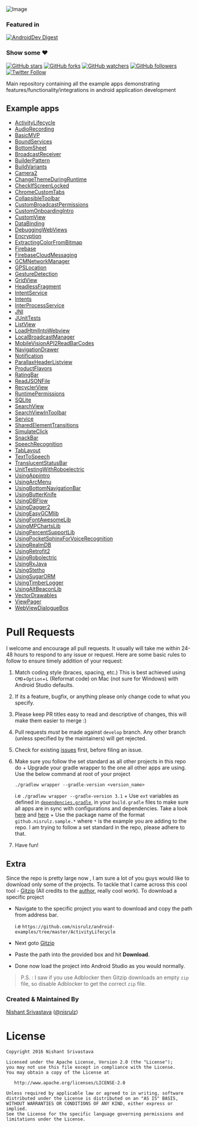 ![Image](https://github.com/nisrulz/android-examples/blob/master/img/github_banner.png)

### Featured in
[![AndroidDev Digest](https://img.shields.io/badge/AndroidDev%20Digest-%23100-blue.svg)](https://www.androiddevdigest.com/digest-100/)

### Show some :heart:
[![GitHub stars](https://img.shields.io/github/stars/nisrulz/android-examples.svg?style=social&label=Star)](https://github.com/nisrulz/android-examples) [![GitHub forks](https://img.shields.io/github/forks/nisrulz/android-examples.svg?style=social&label=Fork)](https://github.com/nisrulz/android-examples/fork) [![GitHub watchers](https://img.shields.io/github/watchers/nisrulz/android-examples.svg?style=social&label=Watch)](https://github.com/nisrulz/android-examples) [![GitHub followers](https://img.shields.io/github/followers/nisrulz.svg?style=social&label=Follow)](https://github.com/nisrulz/android-examples)  
[![Twitter Follow](https://img.shields.io/twitter/follow/nisrulz.svg?style=social)](https://twitter.com/nisrulz) 

Main repository containing all the example apps demonstrating features/functionality/integrations in android application development

## Example apps
+ [ActivityLifecycle](https://github.com/nisrulz/android-examples/tree/master/ActivityLifecycle)
+ [AudioRecording](https://github.com/nisrulz/android-examples/tree/master/AudioRecording)
+ [BasicMVP](https://github.com/nisrulz/android-examples/tree/master/BasicMVP)
+ [BoundServices](https://github.com/nisrulz/android-examples/tree/master/BoundServices)
+ [BottomSheet](https://github.com/nisrulz/android-examples/tree/master/BottomSheet)
+ [BroadcastReceiver](https://github.com/nisrulz/android-examples/tree/master/BroadcastReceiver)
+ [BuilderPattern](https://github.com/nisrulz/android-examples/tree/master/BuilderPattern)
+ [BuildVariants](https://github.com/nisrulz/android-examples/tree/master/BuildVariants)
+ [Camera2](https://github.com/nisrulz/android-examples/tree/master/Camera2)
+ [ChangeThemeDuringRuntime](https://github.com/nisrulz/android-examples/tree/master/ChangeThemeDuringRuntime)
+ [CheckIfScreenLocked](https://github.com/nisrulz/android-examples/tree/master/CheckIfScreenLocked)
+ [ChromeCustomTabs](https://github.com/nisrulz/android-examples/tree/master/ChromeCustomTabs)
+ [CollapsibleToolbar](https://github.com/nisrulz/android-examples/tree/master/CollapsibleToolbar)
+ [CustomBroadcastPermissions](https://github.com/nisrulz/android-examples/tree/master/CustomBroadcastPermissions)
+ [CustomOnboardingIntro](https://github.com/nisrulz/android-examples/tree/master/CustomOnboardingIntro)
+ [CustomView](https://github.com/nisrulz/android-examples/tree/master/CustomView)
+ [DataBinding](https://github.com/nisrulz/android-examples/tree/master/DataBinding)
+ [DebuggingWebViews](https://github.com/nisrulz/android-examples/tree/master/DebuggingWebViews)
+ [Encryption](https://github.com/nisrulz/android-examples/tree/master/Encryption)
+ [ExtractingColorFromBitmap](https://github.com/nisrulz/android-examples/tree/master/ExtractingColorFromBitmap)
+ [Firebase](https://github.com/nisrulz/android-examples/tree/master/Firebase)
+ [FirebaseCloudMessaging](https://github.com/nisrulz/android-examples/tree/master/FirebaseCloudMessaging)
+ [GCMNetworkManager](https://github.com/nisrulz/android-examples/tree/master/GCMNetworkManager)
+ [GPSLocation](https://github.com/nisrulz/android-examples/tree/master/GPSLocation)
+ [GestureDetection](https://github.com/nisrulz/android-examples/tree/master/GestureDetection)
+ [GridView](https://github.com/nisrulz/android-examples/tree/master/GridView)
+ [HeadlessFragment](https://github.com/nisrulz/android-examples/tree/master/HeadlessFragment)
+ [IntentService](https://github.com/nisrulz/android-examples/tree/master/IntentService)
+ [Intents](https://github.com/nisrulz/android-examples/tree/master/Intents)
+ [InterProcessService](https://github.com/nisrulz/android-examples/tree/master/InterProcessService)
+ [JNI](https://github.com/nisrulz/android-examples/tree/master/JNI)
+ [JUnitTests](https://github.com/nisrulz/android-examples/tree/master/JUnitTests)
+ [ListView](https://github.com/nisrulz/android-examples/tree/master/ListView)
+ [LoadHtmlIntoWebview](https://github.com/nisrulz/android-examples/tree/master/LoadHtmlIntoWebview)
+ [LocalBroadcastManager](https://github.com/nisrulz/android-examples/tree/master/LocalBroadcastManager)
+ [MobileVisionAPI2ReadBarCodes](https://github.com/nisrulz/android-examples/tree/master/MobileVisionAPI2ReadBarCodes)
+ [NavigationDrawer](https://github.com/nisrulz/android-examples/tree/master/NavigationDrawer)
+ [Notification](https://github.com/nisrulz/android-examples/tree/master/Notification)
+ [ParallaxHeaderListview](https://github.com/nisrulz/android-examples/tree/master/ParallaxHeaderListview)
+ [ProductFlavors](https://github.com/nisrulz/android-examples/tree/master/ProductFlavors)
+ [RatingBar](https://github.com/nisrulz/android-examples/tree/master/RatingBar)
+ [ReadJSONFile](https://github.com/nisrulz/android-examples/tree/master/ReadJSONFile)
+ [RecyclerView](https://github.com/nisrulz/android-examples/tree/master/RecyclerView)
+ [RuntimePermissions](https://github.com/nisrulz/android-examples/tree/master/RuntimePermissions)
+ [SQLite](https://github.com/nisrulz/android-examples/tree/master/SQLite)
+ [SearchView](https://github.com/nisrulz/android-examples/tree/master/SearchView)
+ [SearchViewInToolbar](https://github.com/nisrulz/android-examples/tree/master/SearchViewInToolbar)
+ [Service](https://github.com/nisrulz/android-examples/tree/master/Service)
+ [SharedElementTransitions](https://github.com/nisrulz/android-examples/tree/master/SharedElementTransitions)
+ [SimulateClick](https://github.com/nisrulz/android-examples/tree/master/SimulateClick)
+ [SnackBar](https://github.com/nisrulz/android-examples/tree/master/SnackBar)
+ [SpeechRecognition](https://github.com/nisrulz/android-examples/tree/master/SpeechRecognition)
+ [TabLayout](https://github.com/nisrulz/android-examples/tree/master/TabLayout)
+ [TextToSpeech](https://github.com/nisrulz/android-examples/tree/master/TextToSpeech)
+ [TranslucentStatusBar](https://github.com/nisrulz/android-examples/tree/master/TranslucentStatusBar)
+ [UnitTestingWithRoboelectric](https://github.com/nisrulz/android-examples/tree/master/UnitTestingWithRoboelectric)
+ [UsingAppintro](https://github.com/nisrulz/android-examples/tree/master/UsingAppintro)
+ [UsingArcMenu](https://github.com/nisrulz/android-examples/tree/master/UsingArcMenu)
+ [UsingBottomNavigationBar](https://github.com/nisrulz/android-examples/tree/master/UsingBottomNavigationBar)
+ [UsingButterKnife](https://github.com/nisrulz/android-examples/tree/master/UsingButterKnife)
+ [UsingDBFlow](https://github.com/nisrulz/android-examples/tree/master/UsingDBFlow)
+ [UsingDagger2](https://github.com/nisrulz/android-examples/tree/master/UsingDagger2)
+ [UsingEasyGCMlib](https://github.com/nisrulz/android-examples/tree/master/UsingEasyGCMlib)
+ [UsingFontAwesomeLib](https://github.com/nisrulz/android-examples/tree/master/UsingFontAwesomeLib)
+ [UsingMPChartsLib](https://github.com/nisrulz/android-examples/tree/master/UsingMPChartsLib)
+ [UsingPercentSupportLib](https://github.com/nisrulz/android-examples/tree/master/UsingPercentSupportLib)
+ [UsingPocketSphinxForVoiceRecognition](https://github.com/nisrulz/android-examples/tree/master/UsingPocketSphinxForVoiceRecognition)
+ [UsingRealmDB](https://github.com/nisrulz/android-examples/tree/master/UsingRealmDB)
+ [UsingRetrofit2](https://github.com/nisrulz/android-examples/tree/master/UsingRetrofit2)
+ [UsingRobolectric](https://github.com/nisrulz/android-examples/tree/master/UsingRobolectric)
+ [UsingRxJava](https://github.com/nisrulz/android-examples/tree/master/UsingRxJava)
+ [UsingStetho](https://github.com/nisrulz/android-examples/tree/master/UsingStetho)
+ [UsingSugarORM](https://github.com/nisrulz/android-examples/tree/master/UsingSugarORM)
+ [UsingTimberLogger](https://github.com/nisrulz/android-examples/tree/master/UsingTimberLogger)
+ [UsingAltBeaconLib](https://github.com/nisrulz/android-examples/tree/master/UsingltBeaconLib)
+ [VectorDrawables](https://github.com/nisrulz/android-examples/tree/master/VectorDrawables)
+ [ViewPager](https://github.com/nisrulz/android-examples/tree/master/ViewPager)
+ [WebViewDialogueBox](https://github.com/nisrulz/android-examples/tree/master/WebViewDialogueBox)


# Pull Requests
I welcome and encourage all pull requests. It usually will take me within 24-48 hours to respond to any issue or request. Here are some basic rules to follow to ensure timely addition of your request:
  1. Match coding style (braces, spacing, etc.) This is best achieved using `CMD`+`Option`+`L` (Reformat code) on Mac (not sure for Windows) with Android Studio defaults.
  2. If its a feature, bugfix, or anything please only change code to what you specify.
  3. Please keep PR titles easy to read and descriptive of changes, this will make them easier to merge :)
  4. Pull requests _must_ be made against `develop` branch. Any other branch (unless specified by the maintainers) will get rejected.
  5. Check for existing [issues](https://github.com/nisrulz/android-utils/issues) first, before filing an issue.
  6. Make sure you follow the set standard as all other projects in this repo do
    + Upgrade your gradle wrapper to the one all other apps are using. Use the below command at root of your project

        ```
        ./gradlew wrapper --gradle-version <version_name>
        ```
        i.e `./gradlew wrapper --gradle-version 3.1`
    + Use `ext` variables as defined in [`dependencies.gradle`](https://github.com/nisrulz/android-examples/blob/master/dependencies.gradle), in your `build.gradle` files to make sure all apps are in sync with configurations and dependencies. Take a look [here](https://github.com/nisrulz/android-examples/blob/master/DataBinding/app/build.gradle) and [here](https://github.com/nisrulz/android-examples/blob/master/DataBinding/build.gradle) 
    + Use the package name of the format `github.nisrulz.sample.*` where `*` is the example you are adding to the repo. I am trying to follow a set standard in the repo, please adhere to that.
  7. Have fun!

## Extra
Since the repo is pretty large now , I am sure a lot of you guys would like to download only some of the projects. To tackle that I came across this cool tool - [Gitzip](https://github.com/KinoLien/gitzip) (All credits to the [author](https://github.com/KinoLien), really cool work). To download a specific project 
  + Navigate to the specific project you want to download and copy the path from address bar.

    i.e `https://github.com/nisrulz/android-examples/tree/master/ActivityLifecycle` 
  + Next goto [Gitzip](https://kinolien.github.io/gitzip/)
  + Paste the path into the provided box and hit **Download**.
  + Done now load the project into Android Studio as you would normally.

> P.S. : I saw if you use Adblocker then Gitzip downloads an empty `zip` file, so disable Adblocker to get the correct `zip` file.

### Created & Maintained By
[Nishant Srivastava](https://github.com/nisrulz) ([@nisrulz](https://www.twitter.com/nisrulz))


License
=======

    Copyright 2016 Nishant Srivastava

    Licensed under the Apache License, Version 2.0 (the "License");
    you may not use this file except in compliance with the License.
    You may obtain a copy of the License at

       http://www.apache.org/licenses/LICENSE-2.0

    Unless required by applicable law or agreed to in writing, software
    distributed under the License is distributed on an "AS IS" BASIS,
    WITHOUT WARRANTIES OR CONDITIONS OF ANY KIND, either express or implied.
    See the License for the specific language governing permissions and
    limitations under the License.
